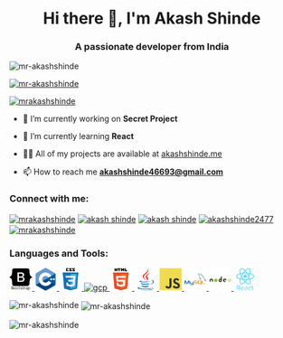 <h1 align="center">Hi there 👋, I'm Akash Shinde</h1>
<h3 align="center">A passionate developer from India</h3>

<p align="left"> <img src="https://komarev.com/ghpvc/?username=mr-akashshinde&label=Profile%20views&color=0e75b6&style=flat" alt="mr-akashshinde" /> </p>

<p align="left"> <a href="https://github.com/ryo-ma/github-profile-trophy"><img src="https://github-profile-trophy.vercel.app/?username=mr-akashshinde" alt="mr-akashshinde" /></a> </p>

<p align="left"> <a href="https://twitter.com/mrakashshinde" target="blank"><img src="https://img.shields.io/twitter/follow/mrakashshinde?logo=twitter&style=for-the-badge" alt="mrakashshinde" /></a> </p>

- 🔭 I’m currently working on **Secret Project**

- 🌱 I’m currently learning **React**

- 👨‍💻 All of my projects are available at [akashshinde.me](akashshinde.me)

- 📫 How to reach me **akashshinde46693@gmail.com**

<h3 align="left">Connect with me:</h3>
<p align="left">
<a href="https://twitter.com/mrakashshinde" target="blank"><img align="center" src="https://raw.githubusercontent.com/rahuldkjain/github-profile-readme-generator/master/src/images/icons/Social/twitter.svg" alt="mrakashshinde" height="30" width="40" /></a>
<a href="https://linkedin.com/in/akash shinde" target="blank"><img align="center" src="https://raw.githubusercontent.com/rahuldkjain/github-profile-readme-generator/master/src/images/icons/Social/linked-in-alt.svg" alt="akash shinde" height="30" width="40" /></a>
<a href="https://fb.com/akash shinde" target="blank"><img align="center" src="https://raw.githubusercontent.com/rahuldkjain/github-profile-readme-generator/master/src/images/icons/Social/facebook.svg" alt="akash shinde" height="30" width="40" /></a>
<a href="https://instagram.com/akashshinde2477" target="blank"><img align="center" src="https://raw.githubusercontent.com/rahuldkjain/github-profile-readme-generator/master/src/images/icons/Social/instagram.svg" alt="akashshinde2477" height="30" width="40" /></a>
<a href="https://www.leetcode.com/mrakashshinde" target="blank"><img align="center" src="https://raw.githubusercontent.com/rahuldkjain/github-profile-readme-generator/master/src/images/icons/Social/leet-code.svg" alt="mrakashshinde" height="30" width="40" /></a>
</p>

<h3 align="left">Languages and Tools:</h3>
<p align="left"> <a href="https://getbootstrap.com" target="_blank" rel="noreferrer"> <img src="https://raw.githubusercontent.com/devicons/devicon/master/icons/bootstrap/bootstrap-plain-wordmark.svg" alt="bootstrap" width="40" height="40"/> </a> <a href="https://www.w3schools.com/cpp/" target="_blank" rel="noreferrer"> <img src="https://raw.githubusercontent.com/devicons/devicon/master/icons/cplusplus/cplusplus-original.svg" alt="cplusplus" width="40" height="40"/> </a> <a href="https://www.w3schools.com/css/" target="_blank" rel="noreferrer"> <img src="https://raw.githubusercontent.com/devicons/devicon/master/icons/css3/css3-original-wordmark.svg" alt="css3" width="40" height="40"/> </a> <a href="https://cloud.google.com" target="_blank" rel="noreferrer"> <img src="https://www.vectorlogo.zone/logos/google_cloud/google_cloud-icon.svg" alt="gcp" width="40" height="40"/> </a> <a href="https://www.w3.org/html/" target="_blank" rel="noreferrer"> <img src="https://raw.githubusercontent.com/devicons/devicon/master/icons/html5/html5-original-wordmark.svg" alt="html5" width="40" height="40"/> </a> <a href="https://www.java.com" target="_blank" rel="noreferrer"> <img src="https://raw.githubusercontent.com/devicons/devicon/master/icons/java/java-original.svg" alt="java" width="40" height="40"/> </a> <a href="https://developer.mozilla.org/en-US/docs/Web/JavaScript" target="_blank" rel="noreferrer"> <img src="https://raw.githubusercontent.com/devicons/devicon/master/icons/javascript/javascript-original.svg" alt="javascript" width="40" height="40"/> </a> <a href="https://www.mysql.com/" target="_blank" rel="noreferrer"> <img src="https://raw.githubusercontent.com/devicons/devicon/master/icons/mysql/mysql-original-wordmark.svg" alt="mysql" width="40" height="40"/> </a> <a href="https://nodejs.org" target="_blank" rel="noreferrer"> <img src="https://raw.githubusercontent.com/devicons/devicon/master/icons/nodejs/nodejs-original-wordmark.svg" alt="nodejs" width="40" height="40"/> </a> <a href="https://reactjs.org/" target="_blank" rel="noreferrer"> <img src="https://raw.githubusercontent.com/devicons/devicon/master/icons/react/react-original-wordmark.svg" alt="react" width="40" height="40"/> </a> </p>

<p><img align="left" src="https://github-readme-stats.vercel.app/api/top-langs?username=mr-akashshinde&show_icons=true&locale=en&layout=compact" alt="mr-akashshinde" /></p>

<p>&nbsp;<img align="center" src="https://github-readme-stats.vercel.app/api?username=mr-akashshinde&show_icons=true&locale=en" alt="mr-akashshinde" /></p>

<p><img align="center" src="https://github-readme-streak-stats.herokuapp.com/?user=mr-akashshinde&" alt="mr-akashshinde" /></p>



